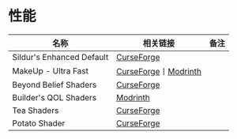 # 性能

| 名称                      | 相关链接                                                                                                                                                     | 备注 |
| ------------------------- | ------------------------------------------------------------------------------------------------------------------------------------------------------------ | ---- |
| Sildur's Enhanced Default | [CurseForge](https://www.curseforge.com/minecraft/customization/sildurs-enhanced-default)                                                                    |      |
| MakeUp - Ultra Fast       | [CurseForge](https://www.curseforge.com/minecraft/customization/makeup-ultra-fast-shader)丨[Modrinth](https://modrinth.com/shader/makeup-ultra-fast-shaders) |      |
| Beyond Belief Shaders     | [CurseForge](https://www.curseforge.com/minecraft/customization/beyond-belief-shaders)                                                                       |      |
| Builder's QOL Shaders     | [Modrinth](https://modrinth.com/shader/builders-qol-shaders)                                                                                                 |      |
| Tea Shaders               | [CurseForge](https://www.curseforge.com/minecraft/customization/beyondbelief-vanilla-reborn)                                                                 |      |
| Potato Shader             | [CurseForge](https://www.curseforge.com/minecraft/customization/potato-shaders)                                                                              |      |
